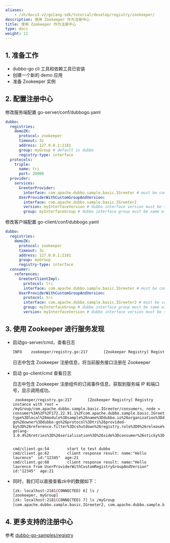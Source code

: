 ```yaml
---
aliases:
    - /zh/docs3-v2/golang-sdk/tutorial/develop/registry/zookeeper/
description: 使用 Zookeeper 作为注册中心
title: 使用 Zookeeper 作为注册中心
type: docs
weight: 11
---
```




## 1. 准备工作

- dubbo-go cli 工具和依赖工具已安装
- 创建一个新的 demo 应用
- 准备 Zookeeper 实例

## 2. 配置注册中心

修改服务端配置 go-server/conf/dubbogo.yaml

```yaml
dubbo:
  registries:
    demoZK:
      protocol: zookeeper
      timeout: 3s
      address: 127.0.0.1:2181
      group: myGroup # default is dubbo
      registry-type: interface
  protocols:
    triple:
      name: tri
      port: 20000
  provider:
    services:
      GreeterProvider:
        interface: com.apache.dubbo.sample.basic.IGreeter # must be compatible with grpc or dubbo-java
      UserProviderWithCustomGroupAndVersion:
        interface: com.apache.dubbo.sample.basic.IGreeter2
        version: myInterfaceVersion # dubbo interface version must be same with client
        group: myInterfaceGroup # dubbo interface group must be same with client
```

修改客户端配置 go-client/conf/dubbogo.yaml

```yaml
dubbo:
  registries:
    demoZK:
      protocol: zookeeper
      timeout: 3s
      address: 127.0.0.1:2181
      group: myGroup
      registry-type: interface
  consumer:
    references:
      GreeterClientImpl:
        protocol: tri
        interface: com.apache.dubbo.sample.basic.IGreeter # must be compatible with grpc or dubbo-java
      UserProviderWithCustomGroupAndVersion:
        protocol: tri
        interface: com.apache.dubbo.sample.basic.IGreeter2 # must be compatible with grpc or dubbo-java
        group: myInterfaceGroup # dubbo interface group must be same with server
        version: myInterfaceVersion # dubbo interface version must be same with server
```



## 3. 使用 Zookeeper 进行服务发现

- 启动go-server/cmd，查看日志

  ```bash
  INFO    zookeeper/registry.go:217       [Zookeeper Registry] Registry instance with root = /myGroup/com.apache.dubbo.sample.basic.IGreeter/providers
  ```

  日志中包含 Zookeeper 注册信息，将当前服务接口注册在 Zookeeper


- 启动 go-client/cmd 查看日志


  日志中包含 Zookeeper 注册组件的订阅事件信息，获取到服务端 IP 和端口号，显示调用成功。

  ```
   zookeeper/registry.go:217       [Zookeeper Registry] Registry instance with root = /myGroup/com.apache.dubbo.sample.basic.IGreeter/consumers, node = consumer%3A%2F%2F172.22.91.1%2Fcom.apache.dubbo.sample.basic.IGreeter%3Fapp.version%3D%26application%3Ddubbo.io%26async%3Dfalse%26bean.name%3DGreeterClientImpl%26cluster%3Dfailover%26config.tracing%3D%26environment%3D%26generic%3D%26group%3D%26interface%3Dcom.apache.dubbo.sample.basic.IGreeter%26loadbalance%3D%26metadata-type%3Dlocal%26module%3Dsample%26name%3Ddubbo.io%26organization%3Ddubbo-go%26owner%3Ddubbo-go%26protocol%3Dtri%26provided-by%3D%26reference.filter%3Dcshutdown%26registry.role%3D0%26release%3Ddubbo-golang-3.0.4%26retries%3D%26serialization%3D%26side%3Dconsumer%26sticky%3Dfalse%26timestamp%3D1675407574%26version%3D


  cmd/client.go:54        start to test dubbo
  cmd/client.go:62        client response result: name:"Hello laurence"  id:"12345"  age:21
  cmd/client.go:68        client response result: name:"Hello laurence from UserProviderWithCustomRegistryGroupAndVersion"  id:"12345"  age:21
  ```

- 同时，我们可以直接查看zk中的数据如下：

    ```bash
    [zk: localhost:2181(CONNECTED) 6] ls /
    [zookeeper, myGroup]
    [zk: localhost:2181(CONNECTED) 7] ls /myGroup
    [com.apache.dubbo.sample.basic.IGreeter2, com.apache.dubbo.sample.basic.IGreeter]
    ```

## 4. 更多支持的注册中心

参考 [dubbo-go-samples/registry](https://github.com/apache/dubbo-go-samples/tree/master/registry)